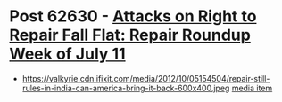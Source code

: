 # Post 62630 - [Attacks on Right to Repair Fall Flat: Repair Roundup Week of July 11](https://www.ifixit.com/News/62630/attacks-on-right-to-repair-fall-flat-repair-roundup-week-of-july-11)

- https://valkyrie.cdn.ifixit.com/media/2012/10/05154504/repair-still-rules-in-india-can-america-bring-it-back-600x400.jpeg [media item](media-28250.md)